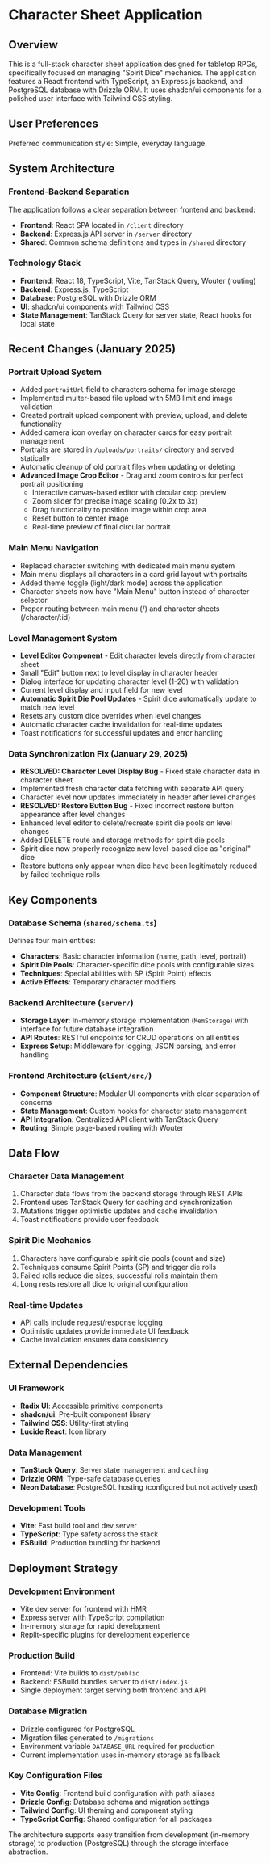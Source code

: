 # Character Sheet Application

## Overview

This is a full-stack character sheet application designed for tabletop RPGs, specifically focused on managing "Spirit Dice" mechanics. The application features a React frontend with TypeScript, an Express.js backend, and PostgreSQL database with Drizzle ORM. It uses shadcn/ui components for a polished user interface with Tailwind CSS styling.

## User Preferences

Preferred communication style: Simple, everyday language.

## System Architecture

### Frontend-Backend Separation
The application follows a clear separation between frontend and backend:
- **Frontend**: React SPA located in `/client` directory
- **Backend**: Express.js API server in `/server` directory
- **Shared**: Common schema definitions and types in `/shared` directory

### Technology Stack
- **Frontend**: React 18, TypeScript, Vite, TanStack Query, Wouter (routing)
- **Backend**: Express.js, TypeScript
- **Database**: PostgreSQL with Drizzle ORM
- **UI**: shadcn/ui components with Tailwind CSS
- **State Management**: TanStack Query for server state, React hooks for local state

## Recent Changes (January 2025)

### Portrait Upload System
- Added `portraitUrl` field to characters schema for image storage
- Implemented multer-based file upload with 5MB limit and image validation
- Created portrait upload component with preview, upload, and delete functionality
- Added camera icon overlay on character cards for easy portrait management
- Portraits are stored in `/uploads/portraits/` directory and served statically
- Automatic cleanup of old portrait files when updating or deleting
- **Advanced Image Crop Editor** - Drag and zoom controls for perfect portrait positioning
  - Interactive canvas-based editor with circular crop preview
  - Zoom slider for precise image scaling (0.2x to 3x)
  - Drag functionality to position image within crop area
  - Reset button to center image
  - Real-time preview of final circular portrait

### Main Menu Navigation
- Replaced character switching with dedicated main menu system
- Main menu displays all characters in a card grid layout with portraits
- Added theme toggle (light/dark mode) across the application
- Character sheets now have "Main Menu" button instead of character selector
- Proper routing between main menu (/) and character sheets (/character/:id)

### Level Management System
- **Level Editor Component** - Edit character levels directly from character sheet
- Small "Edit" button next to level display in character header
- Dialog interface for updating character level (1-20) with validation
- Current level display and input field for new level
- **Automatic Spirit Die Pool Updates** - Spirit dice automatically update to match new level
- Resets any custom dice overrides when level changes
- Automatic character cache invalidation for real-time updates
- Toast notifications for successful updates and error handling

### Data Synchronization Fix (January 29, 2025)
- **RESOLVED: Character Level Display Bug** - Fixed stale character data in character sheet
- Implemented fresh character data fetching with separate API query
- Character level now updates immediately in header after level changes
- **RESOLVED: Restore Button Bug** - Fixed incorrect restore button appearance after level changes
- Enhanced level editor to delete/recreate spirit die pools on level changes
- Added DELETE route and storage methods for spirit die pools
- Spirit dice now properly recognize new level-based dice as "original" dice
- Restore buttons only appear when dice have been legitimately reduced by failed technique rolls

## Key Components

### Database Schema (`shared/schema.ts`)
Defines four main entities:
- **Characters**: Basic character information (name, path, level, portrait)
- **Spirit Die Pools**: Character-specific dice pools with configurable sizes
- **Techniques**: Special abilities with SP (Spirit Point) effects
- **Active Effects**: Temporary character modifiers

### Backend Architecture (`server/`)
- **Storage Layer**: In-memory storage implementation (`MemStorage`) with interface for future database integration
- **API Routes**: RESTful endpoints for CRUD operations on all entities
- **Express Setup**: Middleware for logging, JSON parsing, and error handling

### Frontend Architecture (`client/src/`)
- **Component Structure**: Modular UI components with clear separation of concerns
- **State Management**: Custom hooks for character state management
- **API Integration**: Centralized API client with TanStack Query
- **Routing**: Simple page-based routing with Wouter

## Data Flow

### Character Data Management
1. Character data flows from the backend storage through REST APIs
2. Frontend uses TanStack Query for caching and synchronization
3. Mutations trigger optimistic updates and cache invalidation
4. Toast notifications provide user feedback

### Spirit Die Mechanics
1. Characters have configurable spirit die pools (count and size)
2. Techniques consume Spirit Points (SP) and trigger die rolls
3. Failed rolls reduce die sizes, successful rolls maintain them
4. Long rests restore all dice to original configuration

### Real-time Updates
- API calls include request/response logging
- Optimistic updates provide immediate UI feedback
- Cache invalidation ensures data consistency

## External Dependencies

### UI Framework
- **Radix UI**: Accessible primitive components
- **shadcn/ui**: Pre-built component library
- **Tailwind CSS**: Utility-first styling
- **Lucide React**: Icon library

### Data Management
- **TanStack Query**: Server state management and caching
- **Drizzle ORM**: Type-safe database queries
- **Neon Database**: PostgreSQL hosting (configured but not actively used)

### Development Tools
- **Vite**: Fast build tool and dev server
- **TypeScript**: Type safety across the stack
- **ESBuild**: Production bundling for backend

## Deployment Strategy

### Development Environment
- Vite dev server for frontend with HMR
- Express server with TypeScript compilation
- In-memory storage for rapid development
- Replit-specific plugins for development experience

### Production Build
- Frontend: Vite builds to `dist/public`
- Backend: ESBuild bundles server to `dist/index.js`
- Single deployment target serving both frontend and API

### Database Migration
- Drizzle configured for PostgreSQL
- Migration files generated to `/migrations`
- Environment variable `DATABASE_URL` required for production
- Current implementation uses in-memory storage as fallback

### Key Configuration Files
- **Vite Config**: Frontend build configuration with path aliases
- **Drizzle Config**: Database schema and migration settings
- **Tailwind Config**: UI theming and component styling
- **TypeScript Config**: Shared configuration for all packages

The architecture supports easy transition from development (in-memory storage) to production (PostgreSQL) through the storage interface abstraction.